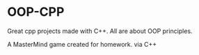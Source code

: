 # OOP-CPP
Great cpp projects made with C++. All are about OOP principles.

A MasterMind game created for homework. via C++




